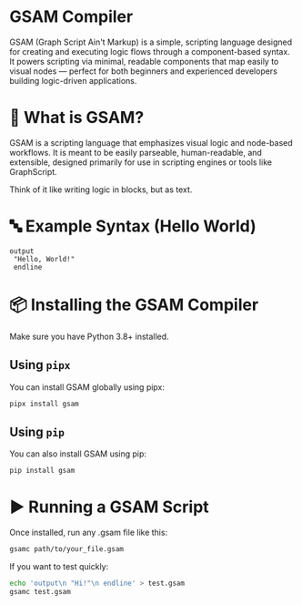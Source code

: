 # GSAM Compiler

GSAM (Graph Script Ain't Markup) is a simple, scripting language designed for creating and executing logic flows through a component-based syntax. It powers scripting via minimal, readable components that map easily to visual nodes — perfect for both beginners and experienced developers building logic-driven applications.

# 📘 What is GSAM?

GSAM is a scripting language that emphasizes visual logic and node-based workflows. It is meant to be easily parseable, human-readable, and extensible, designed primarily for use in scripting engines or tools like GraphScript.

Think of it like writing logic in blocks, but as text.

# 🔤 Example Syntax (Hello World)

```
output
 "Hello, World!"
 endline
```

# 📦 Installing the GSAM Compiler

Make sure you have Python 3.8+ installed.

## Using `pipx`

You can install GSAM globally using pipx:

```bash
pipx install gsam
```

## Using `pip`

You can also install GSAM using pip:

```bash
pip install gsam
```

# ▶️ Running a GSAM Script

Once installed, run any .gsam file like this:

```bash
gsamc path/to/your_file.gsam
```

If you want to test quickly:

```bash
echo 'output\n "Hi!"\n endline' > test.gsam
gsamc test.gsam
```

